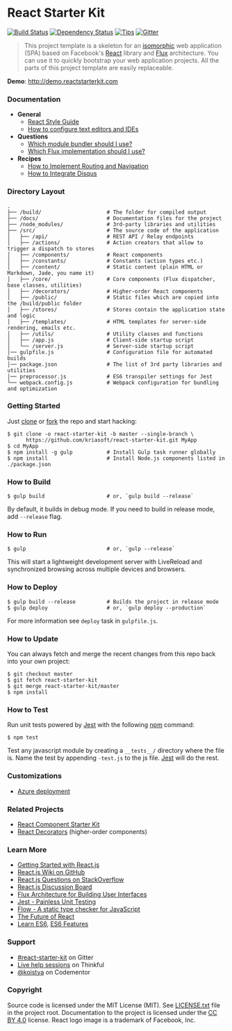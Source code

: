 # React Starter Kit

[![Build Status](http://img.shields.io/travis/kriasoft/react-starter-kit/master.svg?style=flat-square)](http://travis-ci.org/kriasoft/react-starter-kit)
[![Dependency Status](https://david-dm.org/kriasoft/react-starter-kit.svg?style=flat-square)](https://david-dm.org/kriasoft/react-starter-kit)
[![Tips](http://img.shields.io/gratipay/koistya.svg?style=flat-square)](https://gratipay.com/koistya)
[![Gitter](http://img.shields.io/badge/chat_room-%23react--starter--kit-blue.svg?style=flat-square)](https://gitter.im/kriasoft/react-starter-kit)

> This project template is a skeleton for an [isomorphic](http://nerds.airbnb.com/isomorphic-javascript-future-web-apps/)
> web application (SPA) based on Facebook's [React](https://facebook.github.io/react/)
> library and [Flux](http://facebook.github.io/flux/) architecture. You can use
> it to quickly bootstrap your web application projects. All the parts of this
> project template are easily replaceable.

**Demo**: http://demo.reactstarterkit.com

### Documentation

 * **General**
   - [React Style Guide](./docs/react-style-guide.md)
   - [How to configure text editors and IDEs](./docs/how-to-configure-text-editors.md)
 * **Questions**
   - [Which module bundler should I use?](https://github.com/kriasoft/react-starter-kit/issues/3)
   - [Which Flux implementation should I use?](https://github.com/kriasoft/react-starter-kit/issues/22)
 * **Recipes**
   - [How to Implement Routing and Navigation](./docs/recipes/how-to-implement-routing.md)
   - [How to Integrate Disqus](./docs/recipes/how-to-integrate-disqus.md)

### Directory Layout

```
.
├── /build/                     # The folder for compiled output
├── /docs/                      # Documentation files for the project
├── /node_modules/              # 3rd-party libraries and utilities
├── /src/                       # The source code of the application
│   ├── /api/                   # REST API / Relay endpoints
│   ├── /actions/               # Action creators that allow to trigger a dispatch to stores
│   ├── /components/            # React components
│   ├── /constants/             # Constants (action types etc.)
│   ├── /content/               # Static content (plain HTML or Markdown, Jade, you name it)
│   ├── /core/                  # Core components (Flux dispatcher, base classes, utilities)
│   ├── /decorators/            # Higher-order React components
│   ├── /public/                # Static files which are copied into the /build/public folder
│   ├── /stores/                # Stores contain the application state and logic
│   ├── /templates/             # HTML templates for server-side rendering, emails etc.
│   ├── /utils/                 # Utility classes and functions
│   ├── /app.js                 # Client-side startup script
│   └── /server.js              # Server-side startup script
│── gulpfile.js                 # Configuration file for automated builds
│── package.json                # The list of 3rd party libraries and utilities
│── preprocessor.js             # ES6 transpiler settings for Jest
└── webpack.config.js           # Webpack configuration for bundling and optimization
```

### Getting Started

Just [clone](github-windows://openRepo/https://github.com/kriasoft/react-starter-kit) or
[fork](https://github.com/kriasoft/react-starter-kit/fork) the repo and start hacking:

```shell
$ git clone -o react-starter-kit -b master --single-branch \
      https://github.com/kriasoft/react-starter-kit.git MyApp
$ cd MyApp
$ npm install -g gulp           # Install Gulp task runner globally
$ npm install                   # Install Node.js components listed in ./package.json
```

### How to Build

```shell
$ gulp build                    # or, `gulp build --release`
```

By default, it builds in debug mode. If you need to build in release mode, add
`--release` flag.

### How to Run

```shell
$ gulp                          # or, `gulp --release`
```

This will start a lightweight development server with LiveReload and
synchronized browsing across multiple devices and browsers.

### How to Deploy

```shell
$ gulp build --release          # Builds the project in release mode
$ gulp deploy                   # or, `gulp deploy --production`
```

For more information see `deploy` task in `gulpfile.js`.

### How to Update

You can always fetch and merge the recent changes from this repo back into
your own project:

```shell
$ git checkout master
$ git fetch react-starter-kit
$ git merge react-starter-kit/master
$ npm install
```

### How to Test

Run unit tests powered by [Jest](https://facebook.github.io/jest/) with the following
[npm](https://www.npmjs.org/doc/misc/npm-scripts.html) command:

```shell
$ npm test
```

Test any javascript module by creating a `__tests__/` directory where
the file is. Name the test by appending `-test.js` to the js file.
[Jest](https://facebook.github.io/jest/) will do the rest.

### Customizations

 * [Azure deployment](https://github.com/kriasoft/react-starter-kit/pull/106)

### Related Projects

 * [React Component Starter Kit](https://github.com/kriasoft/react-component-starter)
 * [React Decorators](https://github.com/kriasoft/react-decorators) (higher-order components)

### Learn More

 * [Getting Started with React.js](http://facebook.github.io/react/)
 * [React.js Wiki on GitHub](https://github.com/facebook/react/wiki)
 * [React.js Questions on StackOverflow](http://stackoverflow.com/questions/tagged/reactjs)
 * [React.js Discussion Board](https://discuss.reactjs.org/)
 * [Flux Architecture for Building User Interfaces](http://facebook.github.io/flux/)
 * [Jest - Painless Unit Testing](http://facebook.github.io/jest/)
 * [Flow - A static type checker for JavaScript](http://flowtype.org/)
 * [The Future of React](https://github.com/reactjs/react-future)
 * [Learn ES6](https://babeljs.io/docs/learn-es6/), [ES6 Features](https://github.com/lukehoban/es6features#readme)

### Support

 * [#react-starter-kit](https://gitter.im/kriasoft/react-starter-kit) on Gitter
 * [Live help sessions](http://start.thinkful.com/react/?utm_source=github&utm_medium=badge&utm_campaign=react-starter-kit) on Thinkful
 * [@koistya](https://www.codementor.io/koistya) on Codementor

### Copyright

Source code is licensed under the MIT License (MIT). See [LICENSE.txt](./LICENSE.txt)
file in the project root. Documentation to the project is licensed under the
[CC BY 4.0](http://creativecommons.org/licenses/by/4.0/) license. React logo
image is a trademark of Facebook, Inc.
